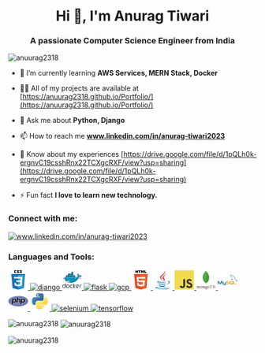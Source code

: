 <h1 align="center">Hi 👋, I'm Anurag Tiwari</h1>
<h3 align="center">A passionate Computer Science Engineer from India</h3>

<p align="left"> <img src="https://komarev.com/ghpvc/?username=anuurag2318&label=Profile%20views&color=0e75b6&style=flat" alt="anuurag2318" /> </p>

- 🌱 I’m currently learning **AWS Services, MERN Stack, Docker**

- 👨‍💻 All of my projects are available at [https://anuurag2318.github.io/Portfolio/](https://anuurag2318.github.io/Portfolio/)

- 💬 Ask me about **Python, Django**

- 📫 How to reach me **www.linkedin.com/in/anurag-tiwari2023**

- 📄 Know about my experiences [https://drive.google.com/file/d/1pQLh0k-ergnvC19csshRnx22TCXgcRXF/view?usp=sharing](https://drive.google.com/file/d/1pQLh0k-ergnvC19csshRnx22TCXgcRXF/view?usp=sharing)

- ⚡ Fun fact **I love to learn new technology.**

<h3 align="left">Connect with me:</h3>
<p align="left">
<a href="https://linkedin.com/in/www.linkedin.com/in/anurag-tiwari2023" target="blank"><img align="center" src="https://raw.githubusercontent.com/rahuldkjain/github-profile-readme-generator/master/src/images/icons/Social/linked-in-alt.svg" alt="www.linkedin.com/in/anurag-tiwari2023" height="30" width="40" /></a>
</p>

<h3 align="left">Languages and Tools:</h3>
<p align="left"> <a href="https://www.w3schools.com/css/" target="_blank" rel="noreferrer"> <img src="https://raw.githubusercontent.com/devicons/devicon/master/icons/css3/css3-original-wordmark.svg" alt="css3" width="40" height="40"/> </a> <a href="https://www.djangoproject.com/" target="_blank" rel="noreferrer"> <img src="https://cdn.worldvectorlogo.com/logos/django.svg" alt="django" width="40" height="40"/> </a> <a href="https://www.docker.com/" target="_blank" rel="noreferrer"> <img src="https://raw.githubusercontent.com/devicons/devicon/master/icons/docker/docker-original-wordmark.svg" alt="docker" width="40" height="40"/> </a> <a href="https://flask.palletsprojects.com/" target="_blank" rel="noreferrer"> <img src="https://www.vectorlogo.zone/logos/pocoo_flask/pocoo_flask-icon.svg" alt="flask" width="40" height="40"/> </a> <a href="https://cloud.google.com" target="_blank" rel="noreferrer"> <img src="https://www.vectorlogo.zone/logos/google_cloud/google_cloud-icon.svg" alt="gcp" width="40" height="40"/> </a> <a href="https://www.w3.org/html/" target="_blank" rel="noreferrer"> <img src="https://raw.githubusercontent.com/devicons/devicon/master/icons/html5/html5-original-wordmark.svg" alt="html5" width="40" height="40"/> </a> <a href="https://www.java.com" target="_blank" rel="noreferrer"> <img src="https://raw.githubusercontent.com/devicons/devicon/master/icons/java/java-original.svg" alt="java" width="40" height="40"/> </a> <a href="https://developer.mozilla.org/en-US/docs/Web/JavaScript" target="_blank" rel="noreferrer"> <img src="https://raw.githubusercontent.com/devicons/devicon/master/icons/javascript/javascript-original.svg" alt="javascript" width="40" height="40"/> </a> <a href="https://www.mongodb.com/" target="_blank" rel="noreferrer"> <img src="https://raw.githubusercontent.com/devicons/devicon/master/icons/mongodb/mongodb-original-wordmark.svg" alt="mongodb" width="40" height="40"/> </a> <a href="https://www.mysql.com/" target="_blank" rel="noreferrer"> <img src="https://raw.githubusercontent.com/devicons/devicon/master/icons/mysql/mysql-original-wordmark.svg" alt="mysql" width="40" height="40"/> </a> <a href="https://www.php.net" target="_blank" rel="noreferrer"> <img src="https://raw.githubusercontent.com/devicons/devicon/master/icons/php/php-original.svg" alt="php" width="40" height="40"/> </a> <a href="https://www.python.org" target="_blank" rel="noreferrer"> <img src="https://raw.githubusercontent.com/devicons/devicon/master/icons/python/python-original.svg" alt="python" width="40" height="40"/> </a> <a href="https://www.selenium.dev" target="_blank" rel="noreferrer"> <img src="https://raw.githubusercontent.com/detain/svg-logos/780f25886640cef088af994181646db2f6b1a3f8/svg/selenium-logo.svg" alt="selenium" width="40" height="40"/> </a> <a href="https://www.tensorflow.org" target="_blank" rel="noreferrer"> <img src="https://www.vectorlogo.zone/logos/tensorflow/tensorflow-icon.svg" alt="tensorflow" width="40" height="40"/> </a> </p>

<p><img align="left" src="https://github-readme-stats.vercel.app/api/top-langs?username=anuurag2318&show_icons=true&locale=en&layout=compact" alt="anuurag2318" /></p>

<p>&nbsp;<img align="center" src="https://github-readme-stats.vercel.app/api?username=anuurag2318&show_icons=true&locale=en" alt="anuurag2318" /></p>

<p><img align="center" src="https://github-readme-streak-stats.herokuapp.com/?user=anuurag2318&" alt="anuurag2318" /></p>
